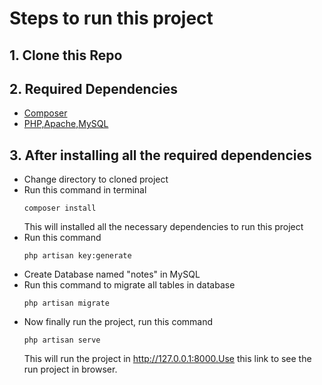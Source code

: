 # Steps to run this project

## 1. Clone this Repo

## 2. Required Dependencies
- [Composer](https://getcomposer.org/download/)
- [PHP,Apache,MySQL](https://www.apachefriends.org/download.html)


## 3. After installing all the required dependencies
- Change directory to cloned project
- Run this command in terminal
    ```
    composer install
    ```
    This will installed all the necessary dependencies to run this project
- Run this command 
    ```
    php artisan key:generate
    ```
- Create Database named "notes" in MySQL
- Run this command to migrate all tables in database
    ```
    php artisan migrate
    ```
- Now finally run the project, run this command
    ```
    php artisan serve
    ```
    This will run the project in http://127.0.0.1:8000.Use this link to see the run project in browser.
